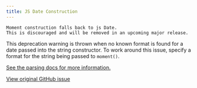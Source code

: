 ```yaml
---
title: JS Date Construction
---
```

```
Moment construction falls back to js Date. 
This is discouraged and will be removed in an upcoming major release.
```
This deprecation warning is thrown when no known format is found for a date passed into the string constructor.
To work around this issue, specify a format for the string being passed to ``moment()``.

<a href="/docs/#/parsing/">See the parsing docs for more information.</a>

<a href="https://github.com/moment/moment/issues/1407" target="_blank">View original GitHub issue</a>
